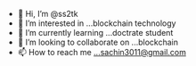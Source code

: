 - 👋 Hi, I’m @ss2tk
- 👀 I’m interested in ...blockchain technology
- 🌱 I’m currently learning ...doctrate student   
- 💞️ I’m looking to collaborate on ...blockchain
- 📫 How to reach me ...sachin3011@gmail.com

<!---
ss2tk/ss2tk is a ✨ special ✨ repository because its `README.md` (this file) appears on your GitHub profile.
You can click the Preview link to take a look at your changes.
--->
